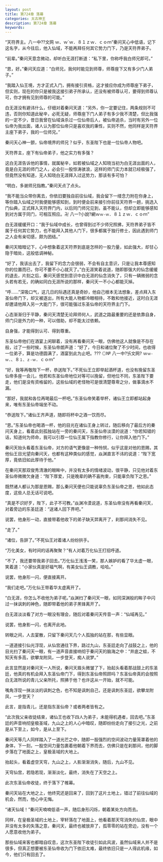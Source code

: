 ```yaml
---
layout: post
title: 第724章 落幕
categories: 太古神王
description: 第724章 落幕
keywords:
---
```


“天符界主。八一中??文网  ｗ、ｗ`ｗ．８１ｚｗ．ｃｏｍ”秦问天心中低语，记下这名字，从今往后，他入仙域，不能再拜任何其它势力门下，乃是天符界弟子。

“前辈。”秦问天意念微动，却听白无涯打断道：“私下里，你称呼我白师兄即可。”

“恩，好。”秦问天应道：“白师兄，我何时能见到师尊，师尊座下又有多少门人弟子。”

“我踏入仙王境，方才正式入门，拥有接引资格，这才接应你成为师尊座下弟子，但实则，现在的你只是被我这接引弟子所承认，还没有被师尊认可，要得到师尊认可，你才拥有见到师尊的可能。”

白无涯没有避讳什么，仔细对着秦问天道：“另外，你一定要记住，两条规则不可违，否则你知道此秘辛，必死无疑，师尊座下门人弟子有多少我不清楚，但比我强的一定不少，昔日我曾在仙域诛杀过一位仙帝后人，被仙帝追杀，当时有另外一位仙帝为我出面，诸人认为那位仙帝只是喜欢我的秉性，实则不然，他同样是天符界主座下弟子，我的一位师兄。”

秦问天心神一颤，仙帝境界的师兄？似乎，东圣陛下也是一位仙帝人物吧。

天符界主，座下有仙帝弟子，他之实力有多强？

这白无涯告诉他的事情，就属秘辛，如若被仙域之人知晓当初为白无涯出面的人，竟是白无涯的师门之人，必会引一股惊涛骇浪，这样的师门实力本就已经极强了，但竟然没有知道，无人知晓白无涯拜入过这势力，那该有多可怕？

“明白，多谢师兄指教。”秦问天点了点头。

“我不能当众带你离去，你依旧要独自前往仙域，我会留下一缕念力附在你身上，等你踏入仙域之时我便能够感知到，到时便会前来接引你前往天符界一趟，挑选入门仙典，正式拜入天符界门内，以后同门师兄见到，虽不能认，但却立即能够感知到对方属于同门，可相互照应。卍  八一?小說?網ｗ`ｗ-ｗ`．８１ｚｗ．ｃｏｍ”

白无涯缓缓开口：“我于仙域中成长，也曾得到过不少师兄照拂，天符界弟子皆不属于任何其它势力，也不能拜入其他人门下，很多都属于独行修士，因此遇到师门之人会有亲切感，颇为团结。”

秦问天暗暗记下，心中想象着这天符界到底是怎样的一股力量，如此强大，却甘心隐于暗处，这般低调神秘。

“好了，我该出去了，我留下的念力会很弱，不会有自主意识，只是让我本尊感知你的位置而已，你可不要不小心就灭了。”白无涯笑着说道，随即那强大的仙念缓缓的退去，片刻之后，秦问天感觉到意识中白无涯的仙念消失了，只有一辆微弱的念头若有若无，的确如同白无涯所说的那样，秦问天一不小心都能灭掉。

“呼……”深吸口气，这几日的际遇还真是奇妙，他自己根本无法想象，差点拜入东圣仙帝门下，却又被逐出，所有大能人物都冷眼相待，不敢和他接近，这时白无涯却邀请他拜入另一大能门下，很可能强过东圣仙帝的天符界主门下。

心态渐渐归于平静，秦问天清楚无论拜师何人，武道之路最重要的还是依靠自身，师门只是外力的一种，可以借助，却不能太过依赖。

自身强，才能得到认可、得到尊重。

东圣仙帝他们在酒宴上闲聊着，没有再看秦问天一眼，仿佛他这人就像是不存在般，过了一些时候，东圣仙帝朗声道：“好了，今日和诸位聚了不少时间，也收得一位弟子，算是功德圆满了，酒宴到此为止吧。??? ◎№ 八一中?卐文网?  ｗ`ｗ-ｗ`．、８`１、ｚ-ｗ`．ｃｏｍ”

“好，我等再敬陛下一杯，恭送陛下。”不死仙王立即举起酒杯道，也没有挽留东圣仙帝多座一会儿，他若和东圣仙帝地位对等可以挽留，但地位不同，东圣陛下要走，他们是没有资格留的，这些仙域的老怪物可是很清楚尊卑之分，做事滴水不漏。

“那好，我就和各位再喝最后一杯吧。”东圣仙帝笑着举杯，诸仙王立即都站起身来，唯有东圣仙帝端坐不动。

“恭送陛下。”诸仙王齐声道，随即将杯中之酒一饮而尽。

“恩。”东圣仙帝也喝酒一杯，他的目光在诸仙王身上转过，随后移向了最后方的秦问天身上，看着此刻孤独站在一旁的秦问天，东圣仙帝淡漠的说道：“你若知错的话，知道何为师命，我可以引荐一位仙王属下指教你修行，让你拜入他门下。”

秦问天抬头看着东圣仙帝，对方的语气更像是一种怜悯，似乎这是对他的恩赐，其他仙王目光望向秦问天，也都有这种类似的感觉，焱渊直言不讳的说道：“陛下宽厚，竟依旧如此厚待于他。”

在秦问天那双俊秀清澈的眼眸中，并没有太多的情绪波动，很平静，只见他对着东圣仙帝微微欠身道：“陛下厚爱，只是晚辈的确不喜拘束，只能辜负陛下之恩。”

既然诸人都认为那是恩赐，那么秦问天便也只能说辜负东圣仙帝之恩，他如此态度，这些人总无话可说吧。

“真是不识好歹，陛下，此子不可教。”焱渊冷漠说道，东圣仙帝没有再看秦问天，对着旁边的东圣廷道：“送诸人回下界吧。”

说罢，他身形一动，直接带着他收下的弟子缺天羿离开了，刹那间消失不见。

“走了。”

“诸位，告辞了。”不死仙王对着诸人纷纷拱手。

“万化美女，有时间的话再聚聚？”有人对着万化仙王打招呼道。

“不了，我还要带我弟子回去。”万化仙王浅浅一笑，那人嫉妒的看了华太虚一眼，笑着道：“小家伙真是好福气啊，有美女仙王调教，哈哈。”

说罢，他身形一闪，便直接离开。

“我们走吧。”万化仙王带着华太虚离开了。

“白无涯，你怎么不收他为弟子呢。”焱渊扫了秦问天一眼，如同深渊般的眸子中闪过一抹讽刺的神色，随即带着他的弟子黑锋离开了。

白无涯淡淡看了对方一眼没有理会，随后对着秦问天传音一声：“仙域再见。”

说罢，他身影一闪，也离开此地。

转眼之间，人去宴散，只留下秦问天几个人孤独的站在那，有些显眼。

一道道接引仙光浮现，从仙宫通往下界，路过九山，东圣廷走向了战鼓之上，他的目光扫了秦问天一眼，有一道声音直接响彻于秦问天的脑海之中：“井底之蛙，不知天有多高，欲攀龙附凤，一步登天，痴人说梦。”

此言显然是对秦问天一人所说，秦问天眉头微皱了下，抬起头看着那战鼓上的东圣廷，他真的有机会拜入东圣仙帝门下，得到东圣仙帝照顾吗？东圣仙帝真的会按照白无涯所说的青儿父亲所托，照拂于他？也许这从一开始，就不可能。

嘴角浮现一抹淡淡的讽刺之色，也不知是讽刺自己，还是讽刺东圣廷，欲攀龙附凤，一步登天？

此言，是指青儿，还是指东圣仙帝？或者两者皆有之。

“此次我父亲收徒结束，诸仙王也收下四人为弟子，未能得机遇者，回去吧。”东圣廷的声音响彻皇极圣域，九山之上的人心中暗叹，随即纷纷走向了接引之光，之前是从下至上，如今，是从上至下。

秦问天等几人同样踏入了一道光芒之中，随即一股强烈的空间波动力量笼罩着他的身体，下一刻，一股空间力量包裹着他朝着下界而去，仿佛只是在刹那间，他的脚步落在了地面之上，皇极圣域的大地上。

抬起头，看着虚空天穹，九山之上，人影渐渐消失，随后，九山不见。

天穹仙宫，若隐若现，渐渐淡化，最终，消失在了天空之上。

此次东圣仙帝收徒，终于落下了帷幕。

秦问天站在大地之上，他终究还是回来了，回到了这片土地上，错过了前往仙域的机会，然而，他心中无悔。

“诸天仙域！”秦问天喃喃低语一声，随后身形闪烁，朝着某处方向而去。

同样，在皇极圣域的土地上，宰轩落在了地面上，他看着那天穹消失的仙宫，眼中并没有太多的失落之意，秦问天，最终也被放弃了，孤零零的站在旁边，没有一个人愿意收他为弟子。

那些仙域来客也都暗自叹息，这次东圣陛下收徒引如此风波，虽然仙域来人并不是很多，但真正想要被东圣仙帝收为门下依旧太难，最终依旧只是一人得此机缘，如今，他们只有回去了。
